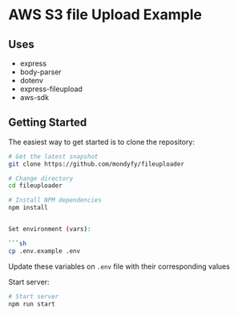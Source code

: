 # AWS S3 file Upload Example

## Uses

-   express
-   body-parser
-   dotenv
-   express-fileupload
-   aws-sdk


Getting Started
---------------

The easiest way to get started is to clone the repository:

```bash
# Get the latest snapshot
git clone https://github.com/mondyfy/fileuploader

# Change directory
cd fileuploader

# Install NPM dependencies
npm install


Set environment (vars):

```sh
cp .env.example .env
```

Update these variables on `.env` file with their corresponding values

Start server:

```sh
# Start server
npm run start


